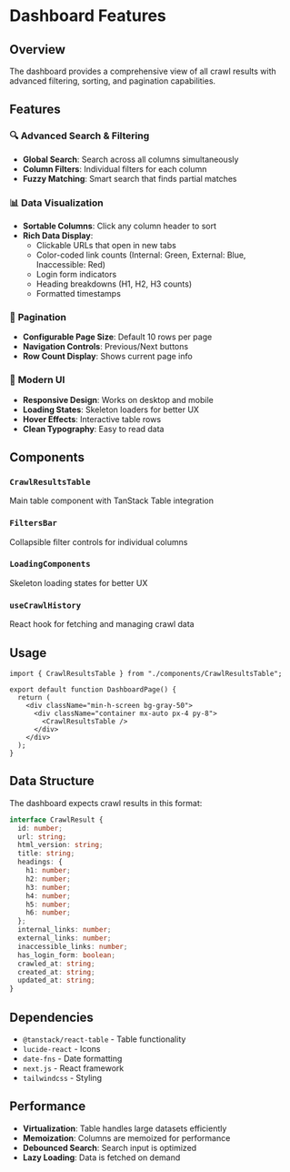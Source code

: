 # Dashboard Features

## Overview
The dashboard provides a comprehensive view of all crawl results with advanced filtering, sorting, and pagination capabilities.

## Features

### 🔍 **Advanced Search & Filtering**
- **Global Search**: Search across all columns simultaneously
- **Column Filters**: Individual filters for each column
- **Fuzzy Matching**: Smart search that finds partial matches

### 📊 **Data Visualization**
- **Sortable Columns**: Click any column header to sort
- **Rich Data Display**: 
  - Clickable URLs that open in new tabs
  - Color-coded link counts (Internal: Green, External: Blue, Inaccessible: Red)
  - Login form indicators
  - Heading breakdowns (H1, H2, H3 counts)
  - Formatted timestamps

### 📄 **Pagination**
- **Configurable Page Size**: Default 10 rows per page
- **Navigation Controls**: Previous/Next buttons
- **Row Count Display**: Shows current page info

### 🎨 **Modern UI**
- **Responsive Design**: Works on desktop and mobile
- **Loading States**: Skeleton loaders for better UX
- **Hover Effects**: Interactive table rows
- **Clean Typography**: Easy to read data

## Components

### `CrawlResultsTable`
Main table component with TanStack Table integration

### `FiltersBar`
Collapsible filter controls for individual columns

### `LoadingComponents`
Skeleton loading states for better UX

### `useCrawlHistory`
React hook for fetching and managing crawl data

## Usage

```tsx
import { CrawlResultsTable } from "./components/CrawlResultsTable";

export default function DashboardPage() {
  return (
    <div className="min-h-screen bg-gray-50">
      <div className="container mx-auto px-4 py-8">
        <CrawlResultsTable />
      </div>
    </div>
  );
}
```

## Data Structure

The dashboard expects crawl results in this format:

```typescript
interface CrawlResult {
  id: number;
  url: string;
  html_version: string;
  title: string;
  headings: {
    h1: number;
    h2: number;
    h3: number;
    h4: number;
    h5: number;
    h6: number;
  };
  internal_links: number;
  external_links: number;
  inaccessible_links: number;
  has_login_form: boolean;
  crawled_at: string;
  created_at: string;
  updated_at: string;
}
```

## Dependencies

- `@tanstack/react-table` - Table functionality
- `lucide-react` - Icons
- `date-fns` - Date formatting
- `next.js` - React framework
- `tailwindcss` - Styling

## Performance

- **Virtualization**: Table handles large datasets efficiently
- **Memoization**: Columns are memoized for performance
- **Debounced Search**: Search input is optimized
- **Lazy Loading**: Data is fetched on demand
